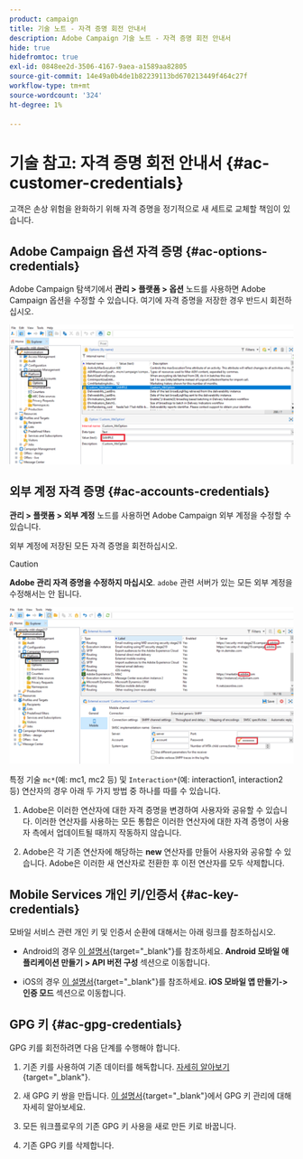 ```yaml
---
product: campaign
title: 기술 노트 - 자격 증명 회전 안내서
description: Adobe Campaign 기술 노트 - 자격 증명 회전 안내서
hide: true
hidefromtoc: true
exl-id: 0848ee2d-3506-4167-9aea-a1589aa82805
source-git-commit: 14e49a0b4de1b82239113bd670213449f464c27f
workflow-type: tm+mt
source-wordcount: '324'
ht-degree: 1%

---
```


# 기술 참고: 자격 증명 회전 안내서 {#ac-customer-credentials}

고객은 손상 위험을 완화하기 위해 자격 증명을 정기적으로 새 세트로 교체할 책임이 있습니다.

## Adobe Campaign 옵션 자격 증명 {#ac-options-credentials}

Adobe Campaign 탐색기에서 **관리 > 플랫폼 > 옵션** 노드를 사용하면 Adobe Campaign 옵션을 수정할 수 있습니다. 여기에 자격 증명을 저장한 경우 반드시 회전하십시오.

![](assets/technote-2.png)

## 외부 계정 자격 증명 {#ac-accounts-credentials}

**관리 > 플랫폼 > 외부 계정** 노드를 사용하면 Adobe Campaign 외부 계정을 수정할 수 있습니다.

외부 계정에 저장된 모든 자격 증명을 회전하십시오.

>[!CAUTION]
>
>**Adobe 관리 자격 증명을 수정하지 마십시오**. `adobe` 관련 서버가 있는 모든 외부 계정을 수정해서는 안 됩니다.

![](assets/technote-1.png)

특정 기술 `mc*`(예: mc1, mc2 등) 및 `Interaction*`(예: interaction1, interaction2 등) 연산자의 경우 아래 두 가지 방법 중 하나를 따를 수 있습니다.

1. Adobe은 이러한 연산자에 대한 자격 증명을 변경하여 사용자와 공유할 수 있습니다. 이러한 연산자를 사용하는 모든 통합은 이러한 연산자에 대한 자격 증명이 사용자 측에서 업데이트될 때까지 작동하지 않습니다.

1. Adobe은 각 기존 연산자에 해당하는 **new** 연산자를 만들어 사용자와 공유할 수 있습니다. Adobe은 이러한 새 연산자로 전환한 후 이전 연산자를 모두 삭제합니다.


## Mobile Services 개인 키/인증서  {#ac-key-credentials}

모바일 서비스 관련 개인 키 및 인증서 순환에 대해서는 아래 링크를 참조하십시오.

* Android의 경우 [이 설명서](https://experienceleague.adobe.com/en/docs/campaign-classic/using/sending-messages/sending-push-notifications/configure-the-mobile-app/configuring-the-mobile-application-android){target="_blank"}를 참조하세요.
**Android 모바일 애플리케이션 만들기 > API 버전 구성** 섹션으로 이동합니다.

* iOS의 경우 [이 설명서](https://experienceleague.adobe.com/en/docs/campaign-classic/using/sending-messages/sending-push-notifications/configure-the-mobile-app/configuring-the-mobile-application){target="_blank"}를 참조하세요.
**iOS 모바일 앱 만들기->인증 모드** 섹션으로 이동합니다.

## GPG 키 {#ac-gpg-credentials}

GPG 키를 회전하려면 다음 단계를 수행해야 합니다.

1. 기존 키를 사용하여 기존 데이터를 해독합니다. [자세히 알아보기](https://experienceleague.adobe.com/en/docs/control-panel/using/instances-settings/gpg-keys-management#decrypting-data){target="_blank"}.

1. 새 GPG 키 쌍을 만듭니다. [이 설명서](https://experienceleague.adobe.com/en/docs/control-panel/using/instances-settings/gpg-keys-management#decrypting-data){target="_blank"}에서 GPG 키 관리에 대해 자세히 알아보세요.

1. 모든 워크플로우의 기존 GPG 키 사용을 새로 만든 키로 바꿉니다.

1. 기존 GPG 키를 삭제합니다.
